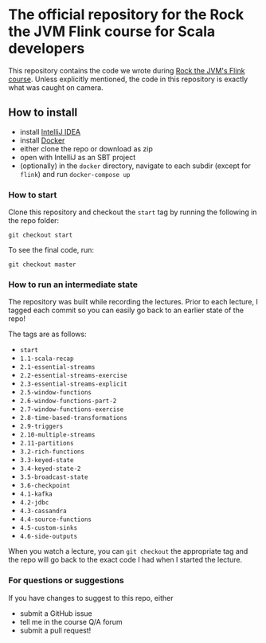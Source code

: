 # The official repository for the Rock the JVM Flink course for Scala developers

This repository contains the code we wrote during  [Rock the JVM's Flink course](https://rockthejvm.com/course/flink). Unless explicitly mentioned, the code in this repository is exactly what was caught on camera.

## How to install

- install [IntelliJ IDEA](https://jetbrains.com/idea)
- install [Docker](https://www.docker.com/products/docker-desktop) 
- either clone the repo or download as zip
- open with IntelliJ as an SBT project
- (optionally) in the `docker` directory, navigate to each subdir (except for `flink`) and run `docker-compose up`

### How to start

Clone this repository and checkout the `start` tag by running the following in the repo folder:

```
git checkout start
```

To see the final code, run:

```
git checkout master
```

### How to run an intermediate state

The repository was built while recording the lectures. Prior to each lecture, I tagged each commit so you can easily go back to an earlier state of the repo!

The tags are as follows:

- `start`
- `1.1-scala-recap`
- `2.1-essential-streams`
- `2.2-essential-streams-exercise`
- `2.3-essential-streams-explicit`
- `2.5-window-functions`
- `2.6-window-functions-part-2`
- `2.7-window-functions-exercise`
- `2.8-time-based-transformations`
- `2.9-triggers`
- `2.10-multiple-streams`
- `2.11-partitions`
- `3.2-rich-functions`
- `3.3-keyed-state`
- `3.4-keyed-state-2`
- `3.5-broadcast-state`
- `3.6-checkpoint`
- `4.1-kafka`
- `4.2-jdbc`
- `4.3-cassandra`
- `4.4-source-functions`
- `4.5-custom-sinks`
- `4.6-side-outputs`

When you watch a lecture, you can `git checkout` the appropriate tag and the repo will go back to the exact code I had when I started the lecture.

### For questions or suggestions

If you have changes to suggest to this repo, either
- submit a GitHub issue
- tell me in the course Q/A forum
- submit a pull request!
